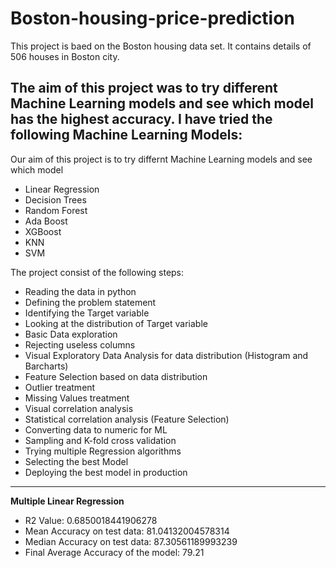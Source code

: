 # Boston-housing-price-prediction

This project is baed on the Boston housing data set. It contains details of 506 houses in Boston city. 

The aim of this project was to try different Machine Learning models and see which model has the highest accuracy. I have tried the following Machine Learning Models:
- 


Our aim of this project is to try differnt Machine Learning models and see which model 
- Linear Regression
- Decision Trees
- Random Forest
- Ada Boost
- XGBoost
- KNN
- SVM

The project consist of the following steps:

- Reading the data in python
- Defining the problem statement
- Identifying the Target variable
- Looking at the distribution of Target variable
- Basic Data exploration
- Rejecting useless columns
- Visual Exploratory Data Analysis for data distribution (Histogram and Barcharts)
- Feature Selection based on data distribution
- Outlier treatment
- Missing Values treatment
- Visual correlation analysis
- Statistical correlation analysis (Feature Selection)
- Converting data to numeric for ML
- Sampling and K-fold cross validation
- Trying multiple Regression algorithms
- Selecting the best Model
- Deploying the best model in production
--------------------------------------------------------------------------------------------------------------------------------------------------------------------------------

**Multiple Linear Regression**
* R2 Value: 0.6850018441906278
* Mean Accuracy on test data: 81.04132004578314
* Median Accuracy on test data: 87.30561189993239
* Final Average Accuracy of the model: 79.21
